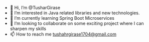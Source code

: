- 👋 Hi, I’m @TusharGirase
- 👀 I’m interested in Java related libraries and new technologies.
- 🌱 I’m currently learning Spring Boot Microservices
- 💞️ I’m looking to collaborate on some exciting project where I can sharpen my skills
- 📫 How to reach me tushahrgirase1704@gmail.com

<!---
TusharGirase/TusharGirase is a ✨ special ✨ repository because its `README.md` (this file) appears on your GitHub profile.
You can click the Preview link to take a look at your changes.
--->
